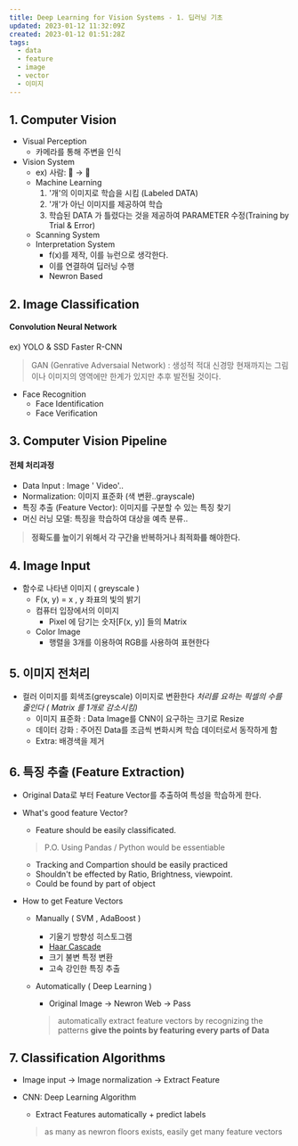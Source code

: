 ```yaml
---
title: Deep Learning for Vision Systems - 1. 딥러닝 기초
updated: 2023-01-12 11:32:09Z
created: 2023-01-12 01:51:28Z
tags:
  - data
  - feature
  - image
  - vector
  - 이미지
---
```


## 1\. Computer Vision

- Visual Perception
    - 카메라를 통해 주변을 인식
- Vision System
    - ex) 사람: 👀 → 🧠
    - Machine Learning
        1.  '개'의 이미지로 학습을 시킴 (Labeled DATA)
        2.  '개'가 아닌 이미지를 제공하여 학습
        3.  학습된 DATA 가 틀렸다는 것을 제공하여 PARAMETER 수정(Training by Trial & Error)
    - Scanning System
    - Interpretation System
        - f(x)를 제작, 이를 뉴런으로 생각한다.
        - 이를 연결하여 딥러닝 수행
        - Newron Based

## 2\. Image Classification

#### Convolution Neural Network

ex) YOLO & SSD Faster R-CNN

> GAN (Genrative Adversaial Network) : 생성적 적대 신경망
> 현재까지는 그림이나 이미지의 영역에만 한계가 있지만 추후 발전될 것이다.

- Face Recognition
    - Face Identification
    - Face Verification

## 3\. Computer Vision Pipeline

#### 전체 처리과정

- Data Input : Image ' Video'..
- Normalization: 이미지 표준화 (색 변환..grayscale)
- 특징 추출 (Feature Vector): 이미지를 구분할 수 있는 특징 찾기
- 머신 러닝 모델: 특징을 학습하여 대상을 예측 분류..

> **정확도를 높이기 위해서 각 구간을 반복하거나 최적화를 해야한다.**

## 4\. Image Input

- 함수로 나타낸 이미지 ( greyscale )
    - F(x, y) = x , y 좌표의 빛의 밝기
    - 컴퓨터 입장에서의 이미지
        - Pixel 에 담기는 숫자\[F(x, y)\] 들의 Matrix
    - Color Image
        - 행렬을 3개를 이용하여 RGB를 사용하여 표현한다

## 5\. 이미지 전처리

- 컬러 이미지를 회색조(greyscale) 이미지로 변환한다
    *처리를 요하는 픽셀의 수를 줄인다 ( Matrix 를 1개로 감소시킴)*
    - 이미지 표준화 : Data Image를 CNN이 요구하는 크기로 Resize
    - 데이터 강화 : 주어진 Data를 조금씩 변화시켜 학습 데이터로서 동작하게 함
    - Extra: 배경색을 제거

## 6\. 특징 추출 (Feature Extraction)

- Original Data로 부터 Feature Vector를 추출하여 특성을 학습하게 한다.
    
- What's good feature Vector?
    
    - Feature should be easily classificated.
    
    > P.O. Using Pandas / Python would be essentiable
    
    - Tracking and Compartion should be easily practiced
    - Shouldn't be effected by Ratio, Brightness, viewpoint.
    - Could be found by part of object
- How to get Feature Vectors
    
    - Manually ( SVM , AdaBoost )
        
        - 기울기 방향성 히스토그램
        - [Haar Cascade](http://www.gisdeveloper.co.kr/?p=7208)
        - 크기 불변 특정 변환
        - 고속 강인한 특징 추출
    - Automatically ( Deep Learning )
        
        - Original Image → Newron Web → Pass
        
        > automatically extract feature vectors by recognizing the patterns
        > **give the points by featuring every parts of Data**
        

## 7\. Classification Algorithms

- Image input → Image normalization → Extract Feature
    
- CNN: Deep Learning Algorithm
    
    - Extract Features automatically + predict labels
    
    > as many as newron floors exists, easily get many feature vectors